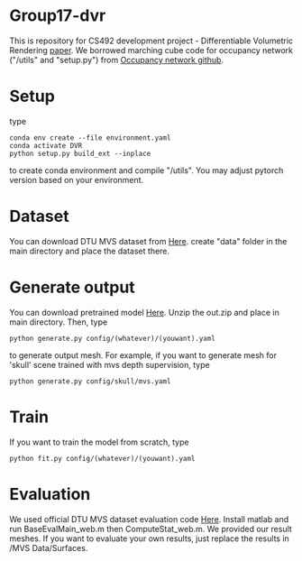 # Group17-dvr
This is repository for CS492 development project - Differentiable Volumetric Rendering [paper](https://arxiv.org/abs/1912.07372).
We borrowed marching cube code for occupancy network ("/utils" and "setup.py") from [Occupancy network github]( https://github.com/autonomousvision/occupancy_networks/tree/master/im2mesh).
# Setup
type 
```
conda env create --file environment.yaml
conda activate DVR
python setup.py build_ext --inplace
```
to create conda environment and compile "/utils". You may adjust pytorch version based on your environment.
# Dataset
You can download DTU MVS dataset from [Here](https://s3.eu-central-1.amazonaws.com/avg-projects/differentiable_volumetric_rendering/data/DTU.zip).
create "data" folder in the main directory and place the dataset there.
# Generate output
You can download pretrained model [Here](https://drive.google.com/file/d/1bkQ7XoDMz1832BIcKrON1nTpKhCtEWZw/view?usp=sharing).
Unzip the out.zip and place in main directory.
Then, type
```
python generate.py config/(whatever)/(youwant).yaml
```
to generate output mesh. For example, if you want to generate mesh for 'skull' scene trained with mvs depth supervision, type
```
python generate.py config/skull/mvs.yaml
```
# Train
If you want to train the model from scratch, type
```
python fit.py config/(whatever)/(youwant).yaml
```
# Evaluation
We used official DTU MVS dataset evaluation code [Here](https://drive.google.com/file/d/1cjr4veDwQVe9mDeVj9PnhIPmZmrmE39h/view?usp=sharing).
Install matlab and run BaseEvalMain_web.m then ComputeStat_web.m. We provided our result meshes. If you want to evaluate your own results,
just replace the results in /MVS Data/Surfaces.


